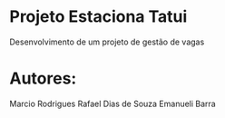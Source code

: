 <h1>Projeto Estaciona Tatui</h1>
Desenvolvimento de um projeto de gestão de vagas

<h1>Autores:</h1>

Marcio Rodrigues
Rafael Dias de Souza
Emanueli Barra
